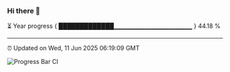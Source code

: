 ### Hi there 👋

⏳ Year progress { █████████████▁▁▁▁▁▁▁▁▁▁▁▁▁▁▁▁▁ } 44.18 %

---

⏰ Updated on Wed, 11 Jun 2025 06:19:09 GMT

![Progress Bar CI](https://github.com/code-lakshay/GitHub-Actions-Demo/workflows/Progress%20Bar%20CI/badge.svg)
